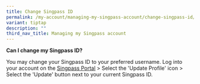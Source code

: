 ```yaml
---
title: Change Singpass ID
permalink: /my-account/managing-my-singpass-account/change-singpass-id/
variant: tiptap
description: ""
third_nav_title: Managing my Singpass account
---
```

<p><strong>Can I change my Singpass ID?</strong>
</p>
<p>You may change your Singpass ID to your preferred username. Log into your
account on the <a href="https://go.gov.sg/singpass-login" rel="noopener" target="_blank"><u>Singpass Portal</u></a>&nbsp;&gt;
Select the 'Update Profile' icon &gt; Select the 'Update' button next to
your current Singpass ID.</p>